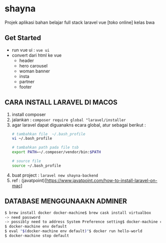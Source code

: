 # shayna
Projek aplikasi bahan belajar full stack laravel vue [toko online] kelas bwa

## Get Started
- run vue ui : `vue ui`
- convert dari html ke vue
    - header
    - hero carousel
    - woman banner
    - insta
    - partner
    - footer

## CARA INSTALL LARAVEL DI MACOS
1. install composer
2.  jalankan : `composer require global "laravel/installer`
3. agar laravel dapat diguanakns ecara global, atur sebagai berikut :
    ```bash
    # tambahkan file  ~/.bash_profile
    vi ~/.bash_profile

    # tambahkan path pada file tsb
    export PATH=~/.composer/vendor/bin:$PATH  

    # source file
    source ~/.bash_profile
    ```
4. buat project : `laravel new shayna-backend`
5. ref : (javatpoint)[https://www.javatpoint.com/how-to-install-laravel-on-mac]

## DATABASE MENGGUNAAKN ADMINER
```bash
$ brew install docker docker-machine$ brew cask install virtualbox
-> need password
-> possibly need to address System Preference setting$ docker-machine create --driver virtualbox default
$ docker-machine env default
$ eval "$(docker-machine env default)"$ docker run hello-world
$ docker-machine stop default
```